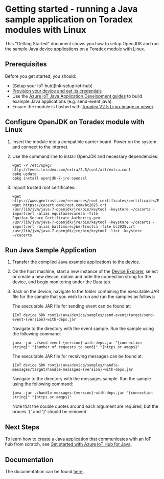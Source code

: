 # Getting started - running a Java sample application on Toradex modules with Linux

This "Getting Started" document shows you how to setup OpenJDK and run the sample Java device applications on a Toradex module with Linux.

## Prerequisites

Before you get started, you should:

- [Setup your IoT hub][lnk-setup-iot-hub]
- [Provision your device and get its credentials][lnk-manage-iot-hub]
- Use the [Azure IoT Java Application Development guides][java-dev-guides] to build example Java applications (e.g. send-event.java).
- Ensure the module is flashed with [Toradex V2.5 Linux image or newer][toradex_image_update].

## Configure OpenJDK on Toradex module with Linux

1.  Insert the module into a compatible carrier board.  Power on the system and connect to the internet.

2.  Use the command line to install OpenJDK and necessary dependencies:

    ```
    wget -P /etc/opkg/ http://feeds.toradex.com/extra/2.5/conf/all/extra.conf
    opkg update
    opkg install openjdk-7-jre openssl
    ```

3.  Import trusted root certificates:

    ```
    wget https://www.geotrust.com/resources/root_certificates/certificates/Equifax_Secure_Certificate_Authority.pem
	wget https://cacert.omniroot.com/bc2025.crt
	/usr/lib/jvm/java-7-openjdk/jre/bin/keytool -keystore ~/cacerts -importcert -alias equifaxsecureca -file Equifax_Secure_Certificate_Authority.pem
	/usr/lib/jvm/java-7-openjdk/jre/bin/keytool -keystore ~/cacerts -importcert -alias baltimorecybertrustca -file bc2025.crt
	/usr/lib/jvm/java-7-openjdk/jre/bin/keytool -list -keystore ~/cacerts
	```

## Run Java Sample Application

1. Transfer the compiled Java example applications to the device.

2. On the host machine, start a new instance of the [Device Explorer][device-explorer], select or create a new device, obtain and note the connection string for the device, and begin monitoring under the Data tab.

3. Back on the device, navigate to the folder containing the executable JAR file for the sample that you wish to run and run the samples as follows:

	The executable JAR file for sending event
	can be found at:

	```
	{IoT device SDK root}/java/device/samples/send-event/target/send-event-{version}-with-deps.jar
	```

	Navigate to the directory with the event sample. Run the sample using the following command:

	```
	java -jar ./send-event-{version}-with-deps.jar "{connection string}" "{number of requests to send}" "{https or amqps}"
	```

	The executable JAR file for receiving messages can be found at:

	```
	{IoT device SDK root}/java/device/samples/handle-messages/target/handle-messages-{version}-with-deps.jar
	```

	Navigate to the directory with the messages sample. Run the sample using the following command:

	```
	java -jar ./handle-messages-{version}-with-deps.jar "{connection string}" "{https or amqps}"
	```

	Note that the double quotes around each argument are required, but the braces '{' and '}' should be removed.

## Next Steps
To learn how to create a Java application that communicates with an IoT hub from scratch, see [Get started with Azure IoT Hub for Java][how-to-build-a-java-app-from-scratch].

## Documentation

The documentation can be found [here](https://azure.github.io/azure-iot-sdks/java/device/api_reference/index.html).

[java-dev-guides]: ../readme.md
[setup-iothub]: ../../../doc/setup_iothub.md
[lnk-manage-iot-hub]: ../../../doc/manage_iot_hub.md
[device-explorer]: ../../../tools/DeviceExplorer/doc/how_to_use_device_explorer.md
[how-to-build-a-java-app-from-scratch]: https://azure.microsoft.com/documentation/articles/iot-hub-java-java-getstarted/

[toradex_image_update]: http://developer.toradex.com/knowledge-base/how-to-setup-environment-for-embedded-linux-application-development#Linux_Image_Update